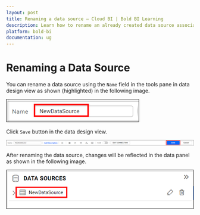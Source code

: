 ```yaml
---
layout: post
title: Renaming a data source – Cloud BI | Bold BI Learning
description: Learn how to rename an already created data source associated with a dashboard through data source editor in Bold BI Cloud.
platform: bold-bi
documentation: ug
---
```


# Renaming a Data Source

You can rename a data source using the `Name` field in the tools pane in data design view as shown (highlighted) in the following image.

![Select rename](/static/assets/cloud/working-with-datasource/images/selectrename.png)

Click `Save` button in the data design view.

![Save rename](/static/assets/cloud/working-with-datasource/images/saverename.png)

After renaming the data source, changes will be reflected in the data panel as shown in the following image.

![Data source name](/static/assets/cloud/working-with-datasource/images/datasourcename.png)
